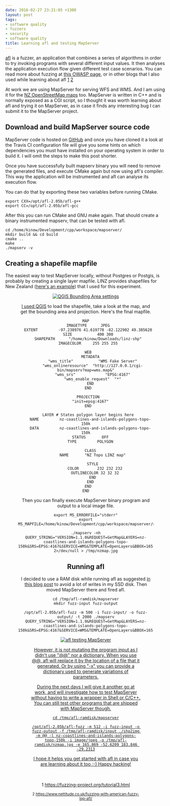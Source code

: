 ```yaml
---
date: 2016-02-27 23:21:03 +1300
layout: post
tags:
- software quality
- fuzzers
- security
- software quality
title: Learning afl and testing MapServer
---
```


[afl](http://lcamtuf.coredump.cx/afl/) is a fuzzer, an application that combines a series of algorithms
in order to try invoking programs with several different input values. It then analyses the application
execution flow given different test case scenarios. 
You can read more about fuzzing at [this OWASP page](https://www.owasp.org/index.php/Fuzzing), or in other
blogs that I also used while learning about afl [1]("#1") [2]("#2")

At work we are using MapServer for serving WFS and WMS. And I am using it for the
[NZ OpenStreetMap maps](http://maps.nzoss.org.nz) too. MapServer is written in C++ and is normally
exposed as a CGI script, so I thought it was worth learning about afl and trying it on MapServer,
as in case it finds any interesting bug I can submit it to the MapServer project.

<!--more-->

## Download and build MapServer source code

MapServer code is hosted on [GitHub](https://github.com/mapserver/mapserver) and once you have cloned it a look
at the Travis CI configuration file will give you some hints on which dependencies you must have
installed on your operating system in order to build it. I will omit the steps to make this post shorter.

Once you have successfully built mapserv binary you will need to remove the generated files, and execute
CMake again but now using afl's compiler. This way the application will be instrumented and afl can
analyse its execution flow.

You can do that by exporting these two variables before running CMake.

```shell
export CXX=/opt/afl-2.05b/afl-g++
export CC=/opt/afl-2.05b/afl-gcc
```

After this you can run CMake and GNU make again. That should create a binary instrumented mapserv,
that can be tested with afl.

```shell
cd /home/kinow/Development/cpp/workspace/mapserver/
mkdir build && cd build
cmake ..
make
./mapserv -v
```

## Creating a shapefile mapfile

The easiest way to test MapServer locally, without Postgres or Postgis, is probably by
creating a single layer mapfile. LINZ provides shapefiles for New Zealand
([here's an example](https://data.linz.govt.nz/layer/1153-nz-coastlines-and-islands-polygons-topo-150k/))
that I used for this experiment.

<div class='row'>
<div class="span6 offset3" style='text-align: center;'>
<figure>
<a href="{{assets.qgis_settings}}" rel="prettyPhoto" class="thumbnail" title="QGIS Bounding Area settings">
<img class="span12" src="{{assets.qgis_settings}}" alt="QGIS Bounding Area settings" />


I used [QGIS](http://www.qgis.org/en/site/) to load the shapefile, take a look at the map,
and get the bounding area and projection. Here's the final mapfile.

```shell
MAP
  IMAGETYPE      JPEG
  EXTENT         -97.238976 41.619778 -82.122902 49.385620
  SIZE           400 300
  SHAPEPATH      "/home/kinow/Downloads/linz-shp"
  IMAGECOLOR     255 255 255

  WEB
    METADATA
      "wms_title"           "WMS Fake Server"
      "wms_onlineresource"  "http://127.0.0.1/cgi-bin/mapserv?map=wms.map&"
      "wms_srs"             "EPSG:4167"
      "wms_enable_request"  "*"
    END
  END

  PROJECTION
    "init=epsg:4167"
  END

  LAYER # States polygon layer begins here
    NAME         nz-coastlines-and-islands-polygons-topo-150k
    DATA         nz-coastlines-and-islands-polygons-topo-150k
    STATUS       OFF
    TYPE         POLYGON

    CLASS
      NAME       "NZ Topo LINZ map"

      STYLE
        COLOR        232 232 232
        OUTLINECOLOR 32 32 32
      END
    END
  END
END
```

Then you can finally execute MapServer binary program and output to a local image file.

```shell
export MS_ERRORFILE="stderr"
export MS_MAPFILE=/home/kinow/Development/cpp/workspace/mapserver/nztopo1.map

./mapserv -nh QUERY_STRING="VERSION=1.1.0&REQUEST=GetMap&LAYERS=nz-coastlines-and-islands-polygons-topo-150k&SRS=EPSG:4167&SERVICE=WMS&TEMPLATE=OpenLayers&BBOX=165.869,-52.6209,183.846,-29.2313&FORMAT=image/jpeg&HEIGHT=800&WIDTH=800" 2>/dev/null > /tmp/nzmap.jpg
```

## Running afl

I decided to use a RAM disk while running afl as suggested
[in this blog post](http://www.cipherdyne.org/blog/2014/12/ram-disks-and-saving-your-ssd-from-afl-fuzzing.html)
to avoid a lot of writes in my SSD disk. Then moved MapServer there and fired afl.

```shell
cd /tmp/afl-ramdisk/mapserver
mkdir fuzz-input fuzz-output

/opt/afl-2.05b/afl-fuzz -m 500 -i fuzz-input/ -o fuzz-output/ -t 2000 ./mapserv QUERY_STRING="VERSION=1.1.0&REQUEST=GetMap&LAYERS=nz-coastlines-and-islands-polygons-topo-150k&SRS=EPSG:4167&SERVICE=WMS&TEMPLATE=OpenLayers&BBOX=165.869,-52.6209,183.846,-29.2313&FORMAT=image/jpeg&HEIGHT=800&WIDTH=800"
```

<div class='row'>
<div class="span6 offset3" style='text-align: center;'>
<figure>
<a href="{{assets.afl_testing_mapserver}}" rel="prettyPhoto" class="thumbnail" title="afl testing MapServer">
<img class="span12" src="{{assets.afl_testing_mapserver}}" alt="afl testing MapServer" />


However, it is not mutating the program input as I didn't use "@@" nor a dictionary. When you use @@, afl will replace
it by the location of a file that it generated. Or by using "-x" you can provide a dictionary used to generate
variations of parameters.

During the next days I will give it another go at work, and will investigate how to test MapServer without having to write
a wrapper in Shell or C/C++. You can still test other programs that are shipped with MapServer though.

```shell
cd /tmp/afl-ramdisk/mapserver

/opt/afl-2.05b/afl-fuzz -m 512 -i fuzz-input -o fuzz-output -f /tmp/afl-ramdisk/input ./shp2img -m @@ -l nz-coastlines-and-islands-polygons-topo-150k -i image/jpeg -o /tmp/afl-ramdisk/nzmap.jpg -e 165.869 -52.6209 183.846 -29.2313
```

I hope it helps you get started with afl in case you are learning about it too :-) Happy hacking!

<br/>
<br/>
<sup><a name="1">1</a> 
<a href="https://fuzzing-project.org/tutorial3.html">
https://fuzzing-project.org/tutorial3.html</a></sup>

<sup><a name="2">2</a> 
<a href="https://www.nettitude.co.uk/fuzzing-with-american-fuzzy-lop-afl/">
https://www.nettitude.co.uk/fuzzing-with-american-fuzzy-lop-afl/</a></sup>
